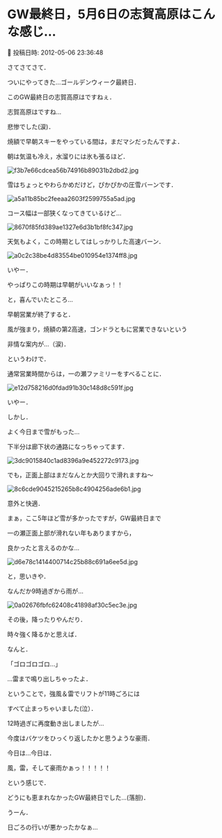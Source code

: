 # GW最終日，5月6日の志賀高原はこんな感じ…

📅 投稿日時: 2012-05-06 23:36:48

さてさてさて．


ついにやってきた…ゴールデンウィーク最終日．





このGW最終日の志賀高原はですねぇ．


志賀高原はですね…


悲惨でした(涙)．





焼額で早朝スキーをやっている間は，まだマシだったんですよ．


朝は気温も冷え，水溜りには氷も張るほど．




![f3b7e66cdcea56b74916b89031b2dbd2.jpg](images/f3b7e66cdcea56b74916b89031b2dbd2.jpg)







雪はちょっとやわらかめだけど，ぴかぴかの圧雪バーンです．




![a5a11b85bc2feeaa2603f2599755a5ad.jpg](images/a5a11b85bc2feeaa2603f2599755a5ad.jpg)







コース幅は一部狭くなってきているけど…




![8670f85fd389ae1327e6d3b1bf8fc347.jpg](images/8670f85fd389ae1327e6d3b1bf8fc347.jpg)




天気もよく，この時期としてはしっかりした高速バーン．




![a0c2c38be4d83554be010954e1374ff8.jpg](images/a0c2c38be4d83554be010954e1374ff8.jpg)




いやー．


やっぱりこの時期は早朝がいいなぁっ！！





と，喜んでいたところ…


早朝営業が終了すると．


風が強まり，焼額の第2高速，ゴンドラともに営業できないという


非情な案内が…（涙)．





というわけで．


通常営業時間からは，一の瀬ファミリーをすべることに．




![e12d758216d0fdad91b30c148d8c591f.jpg](images/e12d758216d0fdad91b30c148d8c591f.jpg)




いやー．


しかし．


よく今日まで雪がもった…





下半分は廊下状の通路になっちゃってます．




![3dc9015840c1ad8396a9e452272c9173.jpg](images/3dc9015840c1ad8396a9e452272c9173.jpg)




でも，正面上部はまだなんとか大回りで滑れますね～




![8c6cde9045215265b8c4904256ade6b1.jpg](images/8c6cde9045215265b8c4904256ade6b1.jpg)




意外と快適．





まぁ，ここ5年ほど雪が多かったですが，GW最終日まで


一の瀬正面上部が滑れない年もありますから，


良かったと言えるのかな…




![d6e78c1414400714c25b88c691a6ee5d.jpg](images/d6e78c1414400714c25b88c691a6ee5d.jpg)







と，思いきや．


なんだか9時過ぎから雨が…




![0a02676fbfc62408c41898af30c5ec3e.jpg](images/0a02676fbfc62408c41898af30c5ec3e.jpg)




その後，降ったりやんだり．


時々強く降るかと思えば．


なんと．


「ゴロゴロゴロ…」


…雷まで鳴り出しちゃったよ．


ということで，強風＆雷でリフトが11時ごろには


すべて止まっちゃいました(泣）．





12時過ぎに再度動き出しましたが…


今度はバケツをひっくり返したかと思うような豪雨．





今日は…今日は．


風，雷，そして豪雨かぁっ！！！！！





という感じで．


どうにも恵まれなかったGW最終日でした…(落胆)．


うーん．


日ごろの行いが悪かったかなぁ…
